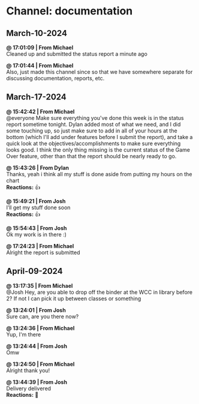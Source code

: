 # Channel: documentation  
## March-10-2024  
**@ 17:01:09 | From Michael**  
Cleaned up and submitted the status report a minute ago  
  
**@ 17:01:44 | From Michael**  
Also, just made this channel since so that we have somewhere separate for discussing documentation, reports, etc.  
  
## March-17-2024  
**@ 15:42:42 | From Michael**  
@everyone Make sure everything you've done this week is in the status report sometime tonight. Dylan added most of what we need, and I did some touching up, so just make sure to add in all of your hours at the bottom (which I'll add under features before I submit the report), and take a quick look at the objectives/accomplishments to make sure everything looks good. I think the only thing missing is the current status of the Game Over feature, other than that the report should be nearly ready to go.  
  
**@ 15:43:26 | From Dylan**  
Thanks, yeah i think all my stuff is done aside from putting my hours on the chart  
**Reactions:** 👍  
  
**@ 15:49:21 | From Josh**  
I’ll get my stuff done soon  
**Reactions:** 👍  
  
**@ 15:54:43 | From Josh**  
Ok my work is in there :)  
  
**@ 17:24:23 | From Michael**  
Alright the report is submitted  
  
## April-09-2024  
**@ 13:17:35 | From Michael**  
@Josh Hey, are you able to drop off the binder at the WCC in library before 2? If not I can pick it up between classes or something  
  
**@ 13:24:01 | From Josh**  
Sure can, are you there now?  
  
**@ 13:24:36 | From Michael**  
Yup, I'm there  
  
**@ 13:24:44 | From Josh**  
Omw  
  
**@ 13:24:50 | From Michael**  
Alright thank you!  
  
**@ 13:44:39 | From Josh**  
Delivery delivered  
**Reactions:** 🫡  
  
